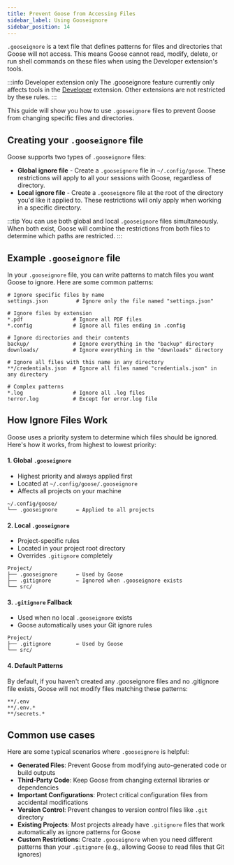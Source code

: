 ```yaml
---
title: Prevent Goose from Accessing Files
sidebar_label: Using Gooseignore
sidebar_position: 14
---
```



`.gooseignore` is a text file that defines patterns for files and directories that Goose will not access. This means Goose cannot read, modify, delete, or run shell commands on these files when using the Developer extension's tools.

:::info Developer extension only
The .gooseignore feature currently only affects tools in the [Developer](/docs/tutorials/developer-mcp) extension. Other extensions are not restricted by these rules.
:::

This guide will show you how to use `.gooseignore` files to prevent Goose from changing specific files and directories.

## Creating your `.gooseignore` file

Goose supports two types of `.gooseignore` files:
- **Global ignore file** - Create a `.gooseignore` file in `~/.config/goose`. These restrictions will apply to all your sessions with Goose, regardless of directory.
- **Local ignore file** - Create a `.gooseignore` file at the root of the directory you'd like it applied to. These restrictions will only apply when working in a specific directory.

:::tip
You can use both global and local `.gooseignore` files simultaneously. When both exist, Goose will combine the restrictions from both files to determine which paths are restricted.
:::

## Example `.gooseignore` file

In your `.gooseignore` file, you can write patterns to match files you want Goose to ignore. Here are some common patterns:

```plaintext
# Ignore specific files by name
settings.json         # Ignore only the file named "settings.json"

# Ignore files by extension
*.pdf                # Ignore all PDF files
*.config             # Ignore all files ending in .config

# Ignore directories and their contents
backup/              # Ignore everything in the "backup" directory
downloads/           # Ignore everything in the "downloads" directory

# Ignore all files with this name in any directory
**/credentials.json  # Ignore all files named "credentials.json" in any directory

# Complex patterns
*.log                # Ignore all .log files
!error.log           # Except for error.log file
```

## How Ignore Files Work
Goose uses a priority system to determine which files should be ignored. Here's how it works, from highest to lowest priority:

#### 1. Global `.gooseignore`
- Highest priority and always applied first
- Located at `~/.config/goose/.gooseignore`
- Affects all projects on your machine

```
~/.config/goose/
└── .gooseignore      ← Applied to all projects
```

#### 2. Local `.gooseignore`
- Project-specific rules
- Located in your project root directory
- Overrides `.gitignore` completely

```
Project/
├── .gooseignore      ← Used by Goose
├── .gitignore        ← Ignored when .gooseignore exists
└── src/
```

#### 3. `.gitignore` Fallback
- Used when no local `.gooseignore` exists
- Goose automatically uses your Git ignore rules

```
Project/
├── .gitignore        ← Used by Goose
└── src/
```

#### 4. Default Patterns
By default, if you haven't created any .gooseignore files and no .gitignore file exists, Goose will not modify files matching these patterns:
```plaintext
**/.env
**/.env.*
**/secrets.*
```

## Common use cases

Here are some typical scenarios where `.gooseignore` is helpful:

- **Generated Files**: Prevent Goose from modifying auto-generated code or build outputs
- **Third-Party Code**: Keep Goose from changing external libraries or dependencies
- **Important Configurations**: Protect critical configuration files from accidental modifications
- **Version Control**: Prevent changes to version control files like `.git` directory
- **Existing Projects**: Most projects already have `.gitignore` files that work automatically as ignore patterns for Goose
- **Custom Restrictions**: Create `.gooseignore` when you need different patterns than your `.gitignore` (e.g., allowing Goose to read files that Git ignores)